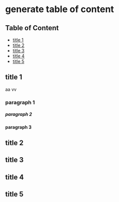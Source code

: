 # generate table of content


## Table of Content
- [ title 1](#title-1) 
- [ title 2](#title-2) 
- [ title 3](#title-3) 
- [ title 4](#title-4) 
- [ title 5](#title-5) 
 
## title 1

aa
vv

### paragraph 1

##### paragraph 2

#### paragraph 3

## title 2

## title 3

## title 4

## title 5
